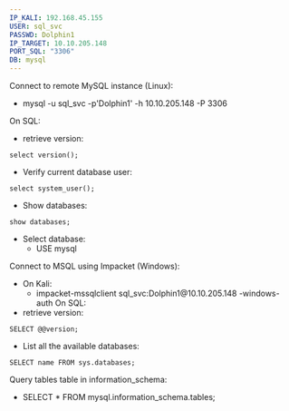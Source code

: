 ```yaml
---
IP_KALI: 192.168.45.155
USER: sql_svc
PASSWD: Dolphin1
IP_TARGET: 10.10.205.148
PORT_SQL: "3306"
DB: mysql
---
```

Connect to remote MySQL instance (Linux):
- mysql -u <span id="USER"/>sql_svc<span type="end"/> -p'<span id="PASSWD"/>Dolphin1<span type="end"/>' -h <span id="IP_TARGET"/>10.10.205.148<span type="end"/> -P <span id="PORT_SQL"/>3306<span type="end"/>

On SQL:
- retrieve version:
```
select version();
```
- Verify current database user:
```
select system_user();
```
- Show databases:
```
show databases;
```
- Select database:
	- USE <span id="DB"/>mysql<span type="end"/>

Connect to MSQL using Impacket (Windows):
- On Kali:
	- impacket-mssqlclient <span id="USER"/>sql_svc<span type="end"/>:<span id="PASSWD"/>Dolphin1<span type="end"/>@<span id="IP_TARGET"/>10.10.205.148<span type="end"/> -windows-auth
On SQL:
- retrieve version:
```
SELECT @@version;
```
- List all the available databases:
```
SELECT name FROM sys.databases;
```
Query tables table in information_schema:
- SELECT * FROM <span id="DB"/>mysql<span type="end"/>.information_schema.tables;